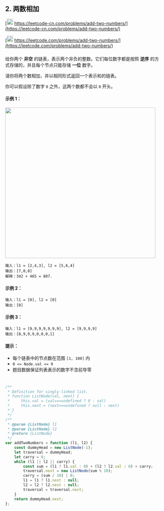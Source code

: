 ## 2. 两数相加

[<img src="https://static.leetcode-cn.com/cn-mono-assets/production/assets/logo-dark-cn.c42314a8.svg" height="20" /> https://leetcode-cn.com/problems/add-two-numbers/](https://leetcode-cn.com/problems/add-two-numbers/)

[<img src="https://assets.leetcode.com/static_assets/public/webpack_bundles/images/logo-dark.e99485d9b.svg" height="20"/> https://leetcode.com/problems/add-two-numbers/](https://leetcode.com/problems/add-two-numbers/)

###

给你两个 **非空** 的链表，表示两个非负的整数。它们每位数字都是按照 **逆序** 的方式存储的，并且每个节点只能存储 **一位** 数字。

请你将两个数相加，并以相同形式返回一个表示和的链表。

你可以假设除了数字 `0` 之外，这两个数都不会以 `0` 开头。

#### 示例 1：

<img src="https://assets.leetcode-cn.com/aliyun-lc-upload/uploads/2021/01/02/addtwonumber1.jpg" width="480" />

```
输入：l1 = [2,4,3], l2 = [5,6,4]
输出：[7,0,8]
解释：342 + 465 = 807.
```

#### 示例 2：

```
输入：l1 = [0], l2 = [0]
输出：[0]
```

#### 示例 3：

```
输入：l1 = [9,9,9,9,9,9,9], l2 = [9,9,9,9]
输出：[8,9,9,9,0,0,0,1]
```

#### 提示：

-   每个链表中的节点数在范围 `[1, 100]` 内
-   `0 <= Node.val <= 9`
-   题目数据保证列表表示的数字不含前导零

#

```js
/**
 * Definition for singly-linked list.
 * function ListNode(val, next) {
 *     this.val = (val===undefined ? 0 : val)
 *     this.next = (next===undefined ? null : next)
 * }
 */
/**
 * @param {ListNode} l1
 * @param {ListNode} l2
 * @return {ListNode}
 */
var addTwoNumbers = function (l1, l2) {
    const dummyHead = new ListNode(-1);
    let traversal = dummyHead;
    let carry = 0;
    while (l1 || l2 || carry) {
        const sum = (l1 ? l1.val : 0) + (l2 ? l2.val : 0) + carry;
        traversal.next = new ListNode(sum % 10);
        carry = (sum / 10) | 0;
        l1 = l1 ? l1.next : null;
        l2 = l2 ? l2.next : null;
        traversal = traversal.next;
    }
    return dummyHead.next;
};
```
